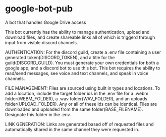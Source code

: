 # google-bot-pub
A bot that handles Google Drive access

This bot currently has the ability to manage authentication, upload and download files, and create shareable links all of which is triggerd through input from visible discord channels.

AUTHENTICATION:
For the discord guild, create a .env file containing a user generated token(DISCORD_TOKEN), and a title for the guild(DISCORD_GUILD).
You must generate your own credentials for both a google app, and a discord bot to use this bot.
This bot requires the ability to read/send messages, see voice and text channels, and speak in voice channels.

FILE MANAGEMENT:
Files are sourced using built in types and locations.  To add a location, include the target folder ids in the .env file for a .webm folder(WEBM_FOLDER), a .wav folder(WAV_FOLDER), and an uploads folder(UPLOAD_FOLDER). Any or all of these ids can be identical.
Files are downloaded and uploaded from the same folder(BASE_FILENAME). Designate this folder in the .env.

LINK GENERATION:
Links are generated based off of requested files and automatically shared in the same channel they were requested in.

